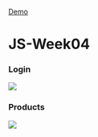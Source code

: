 [Demo](https://kaychen1994.github.io/JS-week04/login.html)
# JS-Week04
### Login
![](https://i.imgur.com/qcrDXFu.png)

### Products
![](https://i.imgur.com/VCeQPpU.png)

